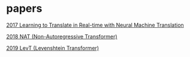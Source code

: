 # papers

[2017 Learning to Translate in Real-time with Neural Machine Translation](https://github.com/hhh0578/papers/blob/master/JiataoGu/Real-time%20NMT.md)

[2018 NAT (Non-Autoregressive Transformer)](https://github.com/hhh0578/papers/blob/master/JiataoGu/Non-Autoregressive%20Transformer.md)

[2019 LevT (Levenshtein Transformer)](https://github.com/hhh0578/papers/blob/master/JiataoGu/Levenshtein%20Transformer.md)
